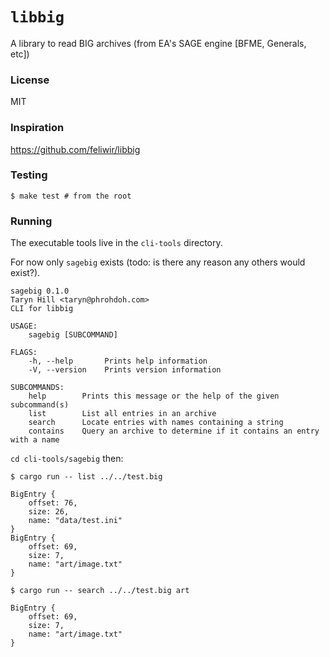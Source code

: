 # `libbig`

A library to read BIG archives (from EA's SAGE engine [BFME, Generals, etc])

### License

MIT

### Inspiration

https://github.com/feliwir/libbig

### Testing

```
$ make test # from the root
```

### Running

The executable tools live in the `cli-tools` directory.

For now only `sagebig` exists (todo: is there any reason any others would exist?).

```
sagebig 0.1.0
Taryn Hill <taryn@phrohdoh.com>
CLI for libbig

USAGE:
    sagebig [SUBCOMMAND]

FLAGS:
    -h, --help       Prints help information
    -V, --version    Prints version information

SUBCOMMANDS:
    help        Prints this message or the help of the given subcommand(s)
    list        List all entries in an archive
    search      Locate entries with names containing a string
    contains    Query an archive to determine if it contains an entry with a name
```

`cd cli-tools/sagebig` then:

```
$ cargo run -- list ../../test.big

BigEntry {
    offset: 76,
    size: 26,
    name: "data/test.ini"
}
BigEntry {
    offset: 69,
    size: 7,
    name: "art/image.txt"
}
```

```
$ cargo run -- search ../../test.big art

BigEntry {
    offset: 69,
    size: 7,
    name: "art/image.txt"
}
```